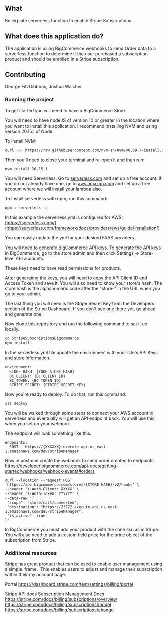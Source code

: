 ## What

Boilerplate serverless function to enable Stripe Subscriptions.

## What does this application do?

The application is using BigCommerce webhooks to send Order data to a serverless function to determine if the user purchased a subscription product and should be enrolled in a Stripe subscription.

## Contributing

George FitzGibbons, Joshua Walcher

### Running the project

To get started you will need to have a BigCommerce Store.

You will need to have nodeJS of version 10 or greater in the location where you want to install this application. I recommend installing NVM and using version 20.15.1 of Node.

To install NVM:
```bash
curl -o- https://raw.githubusercontent.com/nvm-sh/nvm/v0.39.7/install.sh | bash
```
Then you'll need to close your terminal and re-open it and then run:
```bash
nvm install 20.15.1
```

You will need Serverless. Go to [serverless.com](https://serverless.com) and set up a free account. If you do not already have one, go to [aws.amazon.com](https://aws.amazon.com) and set up a free account where we will install your lambda also.

To install serverless with npm, run this command:
```bash
npm i serverless -g
```

In this example the serverless.yml is configured for AWS:
[https://serverless.com/](https://serverless.com/framework/docs/providers/aws/guide/installation/)

You can easily update the yml for your desired FAAS providers.

You will need to generate BigCommerce API keys. To generate the API keys in BigCommerce, go to the store admin and then click Settings -> Store-level API accounts.

These keys need to have read permissions for products.

After generating the keys, you will need to copy the API Client ID and Access Token and save it. You will also need to know your store's hash. The store hash is the alphanumeric code after the "store-" in the URL when you go to your admin.

The last thing you will need is the Stripe Secret Key from the Developers section of the Stripe Dashboard. If you don't see one there yet, go ahead and generate one.

Now clone this repository and run the following command to set it up locally.

```bash
cd StripeSubscriptionsBigcommerce
npm install
```
In the serverless.yml file update the environment with your site's API Keys and store information.

```
environment:
  STORE_HASH: {YOUR STORE HASH}
  BC_CLIENT: {BC CLIENT ID}
  BC_TOKEN: {BC TOKEN ID}
  STRIPE_SECRET: {STRIPE SECRET KEY}
```

Now you're ready to deploy. To do that, run this command:

```bash
sls deploy
```
You will be walked through some steps to connect your AWS account to serverless and eventually will get an API endpoint back. You will use this when you set up your webhook.

The endpoint will look something like this:
```
endpoints:
  POST - https://{XXXXXX}.execute-api.us-east-1.amazonaws.com/dev/stripeManager
```

Now in postman create the webhook to send order created to endpoints
https://developer.bigcommerce.com/api-docs/getting-started/webhooks/webhook-events#orders

```
curl --location --request POST 'https://api.bigcommerce.com/stores/{STORE HASH}/v2/hooks' \
--header 'X-Auth-Client: XXXXX' \
--header 'X-Auth-Token: YYYYYY' \
--data-raw '{
 "scope": "store/cart/converted",
 "destination": "https://ZZZZZ.execute-api.us-east-1.amazonaws.com/dev/stripeManager",
 "is_active": true
}'
```

In BigCommerce you must add your product with the sane sku as in Stripe. You will also need to add a custom field price for the price object of the subscription from Stripe.

### Additional resources

Stripe has great product that can be used to enable user management using a simple iframe.  This enables users to adjust and manage their subscription within their my account page.

Portal
https://dashboard.stripe.com/test/settings/billing/portal

Stripe API docs
Subscription Management Docs
https://stripe.com/docs/billing/subscriptions/overview
https://stripe.com/docs/billing/subscriptions/model
https://stripe.com/docs/billing/subscriptions/change


